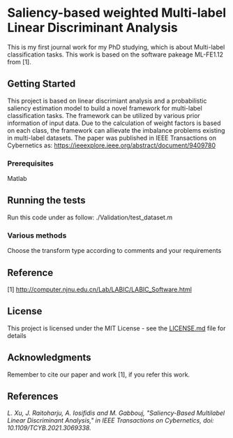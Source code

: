 # Saliency-based weighted Multi-label Linear Discriminant Analysis

This is my first journal work for my PhD studying, which is about Multi-label classification tasks. This work is based on the software pakeage ML-FE1.12 from [1]. 

## Getting Started
This project is based on linear discrimiant analysis and a probabilistic saliency estimation model to build a novel framework for multi-label classification tasks. The framework can be utilized by various prior information of input data. Due to the calculation of weight factors is based on each class, the framework can allievate the imbalance problems existing in multi-label datasets. 
The paper was published in IEEE Transactions on Cybernetics as: https://ieeexplore.ieee.org/abstract/document/9409780


### Prerequisites
Matlab

## Running the tests
Run this code under as follow:
./Validation/test_dataset.m


### Various methods
Choose the transform type according to comments and your requirements


## Reference
[1] http://computer.njnu.edu.cn/Lab/LABIC/LABIC_Software.html


## License

This project is licensed under the MIT License - see the [LICENSE.md](LICENSE.md) file for details

## Acknowledgments

Remember to cite our paper and work [1], if you refer this work.

## References
<cite>L. Xu, J. Raitoharju, A. Iosifidis and M. Gabbouj, "Saliency-Based Multilabel Linear Discriminant Analysis," in IEEE Transactions on Cybernetics, doi: 10.1109/TCYB.2021.3069338.</cite>

